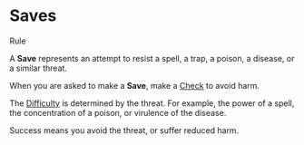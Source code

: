 # Saves

Rule

A **Save** represents an attempt to resist a spell, a trap, a poison, a disease, or a similar threat.

When you are asked to make a **Save**, make a [Check](pages/rules/rolling/checks.md) to avoid harm.

The [Difficulty](pages/rules/rolling/checks.md#difficulty) is determined by the threat. For example, the power of a spell, the concentration of a poison, or virulence of the disease.

Success means you avoid the threat, or suffer reduced harm.
